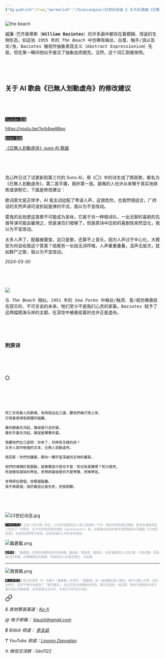 ```yaml
---
{"dg-publish":true,"permalink":"/Xiancangzai/23世纪诗选 ‖ 关于AI歌曲《已無人划動虛舟》的修改建议/","tags":["李去兹","23世纪诗选","彭克心","AI","音乐","Baziotes"],"created":"2024-03-30T02:07:43.520+08:00"}
---
```



![the beach](https://whitneymedia.org/assets/artwork/1202/56_12_cropped.jpeg)

<samp>威廉·巴齐奥蒂斯（**William Baziotes**）的许多画中都存在着模糊、怪诞的生物形态，如这张 1955 年的 *The Beach* 中仿佛有蛛丝、白茧、触手/浪以及龙/虫，Baziotes 被视作抽象表现主义（Abstract Expressionism）先驱，但在某一瞬间他似乎接洽了抽象血肉朋克，当然，这个词汇刚被发明。</samp>

<pre>



</pre>

## 关于 AI 歌曲《已無人划動虛舟》的修改建议

<pre>



</pre>

<ins style="font-size:0.8em; background: black;color:white">Youtube 链接</font>

https://youtu.be/1yrk4xeABpo

<ins style="font-size:0.8em; background: black;color:white">Bilibili 链接</ins>

[《已無人划動虛舟》suno AI 歌曲](https://www.bilibili.com/video/BV1Bx421S7tH/?share_source=copy_web&vd_source=9a508718f8742a2b6568906c0305fcc3)

<pre>



</pre>

克心昨日试了试更新到第三代的 Suno AI，用《〇》中的诗生成了两首歌，都名为《已無人划動虛舟》，第二首平庸，我听第一首。鄙夷的人也许从来懒于真实地排练或录制它，下面是修改建议：

歌词原文是正体字，AI 竟主动铨配了粤语人声，这很危险，也竟然很适合，广府话的天然声调可波折起旋律的平流，我以为不宜改动。

雷鬼的反拍使这首歌不可能成为圣咏，它属于另一种唱诗队，一出无聊的喜剧的先锋导演可能会雇佣之，但是演员们唱够了。但是原诗中压抑的喜剧性突然显化，我以为不宜改动。

太多人声了，配器被蚕食，这只是歌，还算不上音乐，因为人声过于中心化，大模型为何会给我这个答案？结尾有一长段无词哼唱，人声重重叠叠，混声无层次，犹如群尸之歌，我以为不宜改动。

<cite>2024-03-30</cite>

<pre>



</pre>

![](https://blog.phillipscollection.org/wp-content/uploads/2018/01/Baziotes.William_Sea-Forms-685x1050.jpg)

<samp>与 *The Beach* 相似，1951 年的 *Sea Forms* 中蛛丝/触须、茧/蛭仿佛悬挂在寂灭的、不可言说的未来，牠们至少不是我们心灵的家畜。Baziotes 赋予了这两幅图海与岸的主题，在深空中被悬挂着的也许正是虚舟。</samp>

<pre>



</pre>

### 附原诗

<pre>



</pre>

#### 〇

<pre>



</pre>
<pre><small>
死亡亦有動人的歌喉，有時我站在江邊，聽他們被打撈上岸，
打撈者使用吸屍體的磁鐵，

誰的腳最先浮起，誰就是行走的靈，
誰的手最先浮起，誰就是彈奏的靈，

我聽他們在江底問：你來了，你將有怎樣的詩？
太多人寫作勉強的文本，已無人划動虛舟，

我回答：你們的腫脹，朝向一種宇宙深處的生物的審美，

他們的魂魄於是震動，就像聲音什麼也不是：死也有美醜嗎？死只是死，
死就像有甜味的琴弦，老琴師最後愛的不是琴聲，而唯琴弦，

老琴師在歌唱，他緊握磁鐵，
我不再歌唱，我的聲音比我先死，但我聆聽，
</small></pre>

<pre>



</pre>

![23世纪诗选.jpg](/img/user/%E9%99%84%E4%BB%B6/%E9%99%84%E4%BB%B62024/23%E4%B8%96%E7%BA%AA%E8%AF%97%E9%80%89.jpg)

<p style="font-size:0.7em; color:#999ea2"><ins style="font-size:1em;background: black;color:white">23世纪诗选</ins> | 正如《塔木德》所言，2239年潘諾西亞人進入毀滅的一千年，新的神話和儀式降臨，匿名的潘諾西亞人失去了一切歷史，在不知何時的萬有復興（apokatastasis）後，自廢墟中起身的新天使們開始共同編纂《23世紀詩選》，但直到祂們再次衰滅，這個浩瀚的工作仍未有盡頭。</p>

![鱻蒼載.png](/img/user/%E9%99%84%E4%BB%B6/%E9%99%84%E4%BB%B62024/%E9%B1%BB%E8%92%BC%E8%BC%89.png)

<p style="font-size:0.7em; color:#999ea2"><ins style="font-size:1em;background: black;color:white">鱻蒼載</ins> | 「鱻蒼載」的隱語/鴘轉為魯迅所發機，鱻與新，蒼與青，載與年，全是潘諾西亞人的幻覺，不是任務，而是悬亙的準備，向著彌賽亞的腳踵、阿美西亞人的語言僭主、共和囻。</p>

---

![贊賞碼.png](/img/user/%E9%99%84%E4%BB%B6/%E9%99%84%E4%BB%B62024/%E8%B4%8A%E8%B3%9E%E7%A2%BC.png)

<p style="font-size:0.7em; color:#999ea2"><ins style="font-size:1em;background: black;color:white">眷注與贊賞</ins> | 眷注與贊賞（¥）也關乎「鱻蒼載」的持存，「鱻蒼載」是一處游離的個人網站，幾乎只關心文學，而在此時代，卻并不例外地成爲了「數字難民」，姑且忍受這樣驕稚的形容。那些自便的、但封閉、敞視于威柄的内容平臺於是必須被放棄，於是來建立此迂折，未來正不知去向何處。</p>


<div class="transclusion internal-embed is-loaded"><a class="markdown-embed-link" href="/xiancangzai/link-tree/" aria-label="Open link"><svg xmlns="http://www.w3.org/2000/svg" width="24" height="24" viewBox="0 0 24 24" fill="none" stroke="currentColor" stroke-width="2" stroke-linecap="round" stroke-linejoin="round" class="svg-icon lucide-link"><path d="M10 13a5 5 0 0 0 7.54.54l3-3a5 5 0 0 0-7.07-7.07l-1.72 1.71"></path><path d="M14 11a5 5 0 0 0-7.54-.54l-3 3a5 5 0 0 0 7.07 7.07l1.71-1.71"></path></svg></a><div class="markdown-embed">





<cite>$ 其他贊賞渠道：[Ko-fi](https://ko-fi.com/xiancangzai)</cite>

<cite>@ 电子邮箱： liquziii@gmail.com </cite>

<cite>฿ Bilibili 频道： [李去兹](https://space.bilibili.com/1676863200)</cite>

<cite>₸ YouTube 频道：[Linomo Danvatan](http://www.youtube.com/@LinomoDanvatan) </cite>

<cite>⁜ 微信交流群：lido1122</cite>


</div></div>

